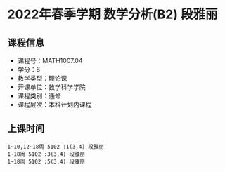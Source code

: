 # 2022年春季学期 数学分析(B2) 段雅丽






## 课程信息

- 课程号：MATH1007.04
- 学分：6
- 教学类型：理论课
- 开课单位：数学科学学院
- 课程类别：通修
- 课程层次：本科计划内课程

## 上课时间

```
1~10,12~18周 5102 :1(3,4) 段雅丽
1~18周 5102 :3(3,4) 段雅丽
1~18周 5102 :5(3,4) 段雅丽
```

